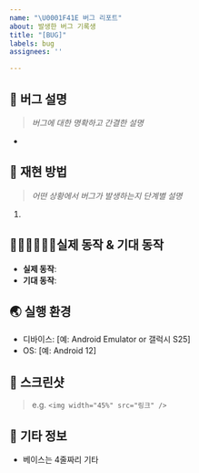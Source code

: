 ```yaml
---
name: "\U0001F41E 버그 리포트"
about: 발생한 버그 기록생
title: "[BUG]"
labels: bug
assignees: ''

---
```


## 🐞 버그 설명

> *버그에 대한 명확하고 간결한 설명*
> 
- 

## 🔢 재현 방법

> *어떤 상황에서 버그가 발생하는지 단계별 설명*
> 
1. 

## 🙆🏻‍♂️🙅🏻‍♂️실제 동작 & 기대 동작

- **실제 동작**:
- **기대 동작**:

## 🌏 실행 환경

- 디바이스: [예: Android Emulator or 갤럭시 S25]
- OS: [예: Android 12]

## 📸 스크린샷

> e.g. `<img width="45%" src="링크" />`
> 

## 🎸 기타 정보

- 베이스는 4줄짜리 기타
